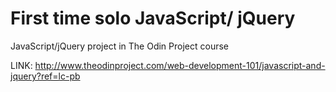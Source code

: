 # First time solo JavaScript/ jQuery
JavaScript/jQuery project in The Odin Project course

LINK: http://www.theodinproject.com/web-development-101/javascript-and-jquery?ref=lc-pb